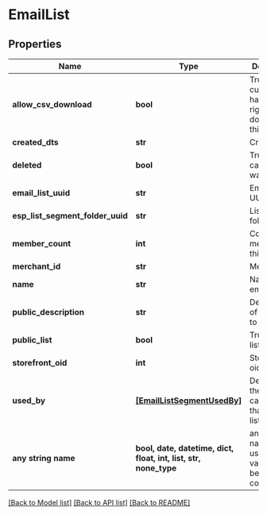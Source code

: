 # EmailList


## Properties
Name | Type | Description | Notes
------------ | ------------- | ------------- | -------------
**allow_csv_download** | **bool** | True if the current user has the rights to download this list. | [optional] 
**created_dts** | **str** | Created date | [optional] 
**deleted** | **bool** | True if this campaign was deleted | [optional] 
**email_list_uuid** | **str** | Email list UUID | [optional] 
**esp_list_segment_folder_uuid** | **str** | List/Segment folder UUID | [optional] 
**member_count** | **int** | Count of members in this list | [optional] 
**merchant_id** | **str** | Merchant ID | [optional] 
**name** | **str** | Name of email list | [optional] 
**public_description** | **str** | Description of list shown to customer. | [optional] 
**public_list** | **bool** | True if this list is public | [optional] 
**storefront_oid** | **int** | Storefront oid | [optional] 
**used_by** | [**[EmailListSegmentUsedBy]**](EmailListSegmentUsedBy.md) | Details on the flows or campaigns that use this list. | [optional] 
**any string name** | **bool, date, datetime, dict, float, int, list, str, none_type** | any string name can be used but the value must be the correct type | [optional]

[[Back to Model list]](../README.md#documentation-for-models) [[Back to API list]](../README.md#documentation-for-api-endpoints) [[Back to README]](../README.md)


